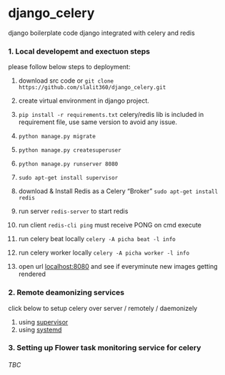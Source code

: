 # django_celery
django boilerplate code django integrated with celery and redis

### 1. Local developemt and exectuon steps 
please follow below steps to deployment:

1.  download src code or `git clone https://github.com/slalit360/django_celery.git ` 
2.  create virtual environment in django project.
3.  `pip install -r requirements.txt` celery/redis lib is included in requirement file, use same version to avoid any issue.
4.  `python manage.py migrate`
5.  `python manage.py createsuperuser`
6.  `python manage.py runserver 8080`
7.  `sudo apt-get install supervisor`
8.  download & Install Redis as a Celery “Broker” `sudo apt-get install redis`
9.  run server `redis-server` to start redis
10. run client `redis-cli ping` must receive PONG on cmd execute
11. run celery beat locally `celery -A picha beat -l info`
12. run celery worker locally `celery -A picha worker -l info`

13. open url [localhost:8080](http://localhost:8080)   and see if everyminute new images getting rendered  

### 2. Remote deamonizing services 
click below to setup celery over server / remotely / daemonizely

1.  using [supervisor](https://github.com/slalit360/django_celery/blob/master/supervisor/readme.md) 
2.  using [systemd](https://github.com/slalit360/django_celery/blob/master/systemd/readme.md)


### 3. Setting up Flower task monitoring service for celery

######  TBC
